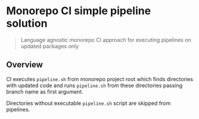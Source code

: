 # Monorepo CI simple pipeline solution

> Language agnostic monorepo CI approach for executing pipelines on updated packages only

## Overview

CI executes `pipeline.sh` from monorepo project root which finds directories with updated code and runs `pipeline.sh` from these directories passing branch name as first argument.

Directories without executable `pipeline.sh` script are skipped from pipelines.

